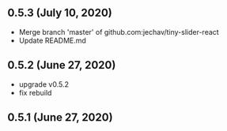 ## 0.5.3 (July 10, 2020)
  - Merge branch 'master' of github.com:jechav/tiny-slider-react
  - Update README.md

## 0.5.2 (June 27, 2020)
  - upgrade v0.5.2
  - fix rebuild

## 0.5.1 (June 27, 2020)




